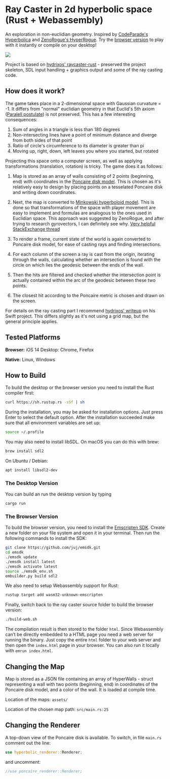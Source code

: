 # Ray Caster in 2d hyperbolic space (Rust + Webassembly)
An exploration in non-euclidian geometry. Inspired by [CodeParade's Hyperbolica][1] and [ZenoRogue's HyperRogue][2].
Try the [browser version][4] to play with it instantly or compile on your desktop!

![][image-1]

Project is based on [hydrixos' raycaster-rust][3] - preserved the project skeleton, SDL input handling + graphics output and some of the ray casting code.

## How does it work?
The game takes place in a 2-dimensional space with Gaussian curvature = -1. It differs from "normal" euclidian geometry in that
Euclid's 5th axiom ([Paralell postulate][6]) is not preserved. This has a few interesting consequences:

1. Sum of angles in a triangle is less than 180 degrees
2. Non-intersecting lines have a point of minimum distance and diverge from both sides of that point
3. Ratio of circle's circumference to its diameter is greater than pi
4. Moving up, right, down, left leaves you where you started, but rotated

Projecting this space onto a computer screen, as well as applying transformations (translation, rotation) is tricky. The game does it as follows:

1. Map is stored as an array of walls consisting of 2 points (beginning, end) with coordinates in the [Poncaire disk model][7]. This is chosen as it's relatively easy to design by placing points on a tesselated Poncaire disk and writing down coordinates.

2. Next, the map is converted to [Minkowski hyperboloid model][8]. This is done so that transformations of the space with player movement are easy to implement and formulas are analogous to the ones used in Euclidian space. This approach was suggested by ZenoRogue, and after trying to research gyrovectors, I can definitely see why. [Very helpful StackExchange thread][9]

3. To render a frame, current state of the world is again converted to Poncaire disk model, for ease of casting rays and finding intersections. 

4. For each column of the screen a ray is cast from the origin, iterating through the walls, calculating whether an intersection is found with the circle on which lies the geodesic between the ends of the wall. 

5. Then the hits are filtered and checked whether the intersection point is actually contained within the arc of the geodesic between these two points. 

6. The closest hit according to the Poncaire metric is chosen and drawn on the screen.

For details on the ray casting part I recommend [hydrixos' writeup][10] on his Swift project. This differs slightly as it's not using a grid map, but the general principle applies.

## Tested Platforms
**Browser:**
iOS 14
Desktop: Chrome, Firefox

**Native:**
Linux, Windows

## How to Build
To build the desktop or the browser version you need to install the Rust  compiler first:

```bash
curl https://sh.rustup.rs -sSf | sh
```

During the installation, you may be asked for installation options. Just press Enter to select the default option. After the installation succeeded make sure that all environment variables are set up:

```bash
source ~/.profile
```

You may also need to install libSDL. On macOS you can do this with brew:

```bash
brew install sdl2
```

On Ubuntu / Debian:

```bash
apt install libsdl2-dev
```

### The Desktop Version
You can build an run the desktop version by typing 

```bash
cargo run
```

### The Browser Version
To build the browser version, you need to install the [Emscripten SDK][5]. Create a new folder on your file system and open it in your terminal. Then run the following commands to install the SDK:

```bash
git clone https://github.com/juj/emsdk.git
cd emsdk
./emsdk update
./emsdk install latest
./emsdk activate latest
source ./emsdk_env.sh
embuilder.py build sdl2
```

We also need to setup Webassembly support for Rust:

```bash
rustup target add wasm32-unknown-emscripten
```

Finally, switch back to the ray caster source folder to build the browser version:

```bash
./build-web.sh
```

The compilation result is then stored to the  folder `html`. Since Webassembly can’t be directly embedded to a HTML page you need a web server for running the binary. Just copy the entire `html` folder to your web server and then open the `index.html` page in your browser. You can also run it locally with `emrun index.html`.

## Changing the Map
Map is stored as a JSON file containing an array of HyperWalls - struct representing a wall with two points (beginning, end) in coordinates of the 
Poncaire disk model, and a color of the wall. It is loaded at compile time.

Location of the maps: `assets/`

Location of the chosen map path: `src/main.rs:25` 

## Changing the Renderer
A top-down view of the Poncaire disk is available. To switch, in file `main.rs` comment out the line:

```rust
use hyperbolic_renderer::Renderer;
```

and uncomment:

```rust
//use poncaire_renderer::Renderer;
```


[1]:	https://www.youtube.com/watch?v=EMKLeS-Uq_8
[2]:	https://roguetemple.com/z/hyper/
[3]:	https://github.com/hydrixos/raycaster-rust
[4]:	https://elo-siema.github.io/hyperbolic-raycaster-rust/
[5]:	https://emscripten.org
[6]:	https://emscripten.org
[7]:	https://en.wikipedia.org/wiki/Poincar%C3%A9_disk_model
[8]:	https://en.wikipedia.org/wiki/Hyperboloid_model
[9]:    https://math.stackexchange.com/questions/1862340/what-are-the-hyperbolic-rotation-matrices-in-3-and-4-dimensions?newreg=0a895728ef9c48ad814e2f06eafb3862
[10]:	https://github.com/hydrixos/raycaster-swift

[image-1]:	doc/demo.gif
